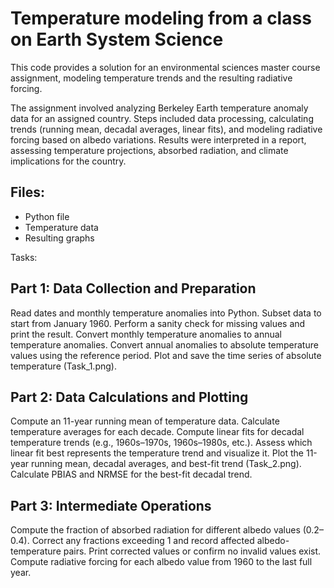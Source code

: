 # Temperature modeling from a class on Earth System Science
This code provides a solution for an environmental sciences master course assignment, modeling temperature trends and the resulting radiative forcing.

The assignment involved analyzing Berkeley Earth temperature anomaly data for an assigned country. Steps included data processing, calculating trends (running mean, decadal averages, linear fits), and modeling radiative forcing based on albedo variations. Results were interpreted in a report, assessing temperature projections, absorbed radiation, and climate implications for the country.
## Files:
- Python file
- Temperature data
- Resulting graphs

Tasks:
## Part 1: Data Collection and Preparation 
Read dates and monthly temperature anomalies into Python.
Subset data to start from January 1960.
Perform a sanity check for missing values and print the result.
Convert monthly temperature anomalies to annual temperature anomalies.
Convert annual anomalies to absolute temperature values using the reference period.
Plot and save the time series of absolute temperature (Task_1.png).

## Part 2: Data Calculations and Plotting 
Compute an 11-year running mean of temperature data.
Calculate temperature averages for each decade.
Compute linear fits for decadal temperature trends (e.g., 1960s–1970s, 1960s–1980s, etc.).
Assess which linear fit best represents the temperature trend and visualize it.
Plot the 11-year running mean, decadal averages, and best-fit trend (Task_2.png).
Calculate PBIAS and NRMSE for the best-fit decadal trend.

## Part 3: Intermediate Operations 
Compute the fraction of absorbed radiation for different albedo values (0.2–0.4).
Correct any fractions exceeding 1 and record affected albedo-temperature pairs.
Print corrected values or confirm no invalid values exist.
Compute radiative forcing for each albedo value from 1960 to the last full year.
